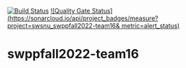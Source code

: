 [![Build
Status](https://travis-ci.com/swsnu/swppfall2022-team16.svg?branch=main)](https://travis-ci.com/swsnu/swppfall2022-team16)
[![Quality Gate
Status](https://sonarcloud.io/api/project_badges/measure?project=swsnu_swppfall2022-team16&
metric=alert_status)](https://sonarcloud.io/dashboard?id=swsnu_swppfall2022-team16)
# swppfall2022-team16
